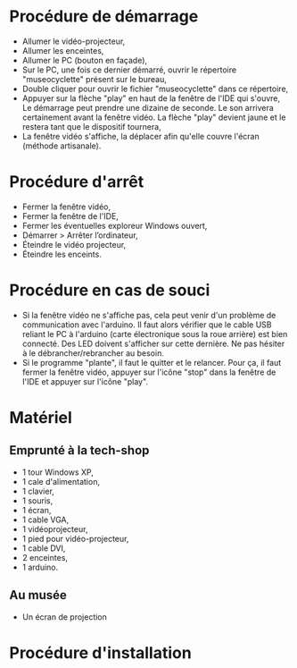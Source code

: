 Procédure de démarrage
==================

* Allumer le vidéo-projecteur,
* Allumer les enceintes,
* Allumer le PC (bouton en façade),
* Sur le PC, une fois ce dernier démarré, ouvrir le répertoire "museocyclette" présent sur le bureau,
* Double cliquer pour ouvrir le fichier "museocyclette" dans ce répertoire,
* Appuyer sur la flèche "play" en haut de la fenêtre de l'IDE qui s'ouvre, Le démarrage peut prendre une dizaine de seconde. Le son arrivera certainement avant la fenêtre vidéo. La flèche "play" devient jaune et le restera tant que le dispositif tournera,
* La fenêtre vidéo s'affiche, la déplacer afin qu'elle couvre l'écran (méthode artisanale).


Procédure d'arrêt
==================

* Fermer la fenêtre vidéo,
* Fermer la fenêtre de l'IDE,
* Fermer les éventuelles exploreur Windows ouvert,
* Démarrer > Arrêter l’ordinateur,
* Éteindre le vidéo projecteur,
* Éteindre les enceints.


Procédure en cas de souci
=================

* Si la fenêtre vidéo ne s'affiche pas, cela peut venir d'un problème de communication avec l'arduino. Il faut alors vérifier que le cable USB reliant le PC à l'arduino (carte électronique sous la roue arrière) est bien connecté. Des LED doivent s'afficher sur cette dernière. Ne pas hésiter à le débrancher/rebrancher au besoin.
* Si le programme "plante", il faut le quitter et le relancer. Pour ça, il faut fermer la fenêtre vidéo, appuyer sur l'icône "stop" dans la fenêtre de l'IDE et appuyer sur l'icône "play".


Matériel
==================

## Emprunté à la tech-shop

* 1 tour Windows XP,
* 1 cale d'alimentation,
* 1 clavier,
* 1 souris,
* 1 écran,
* 1 cable VGA,
* 1 vidéoprojecteur,
* 1 pied pour vidéo-projecteur,
* 1 cable DVI,
* 2 enceintes,
* 1 arduino.


## Au musée

* Un écran de projection


Procédure d'installation
==================
